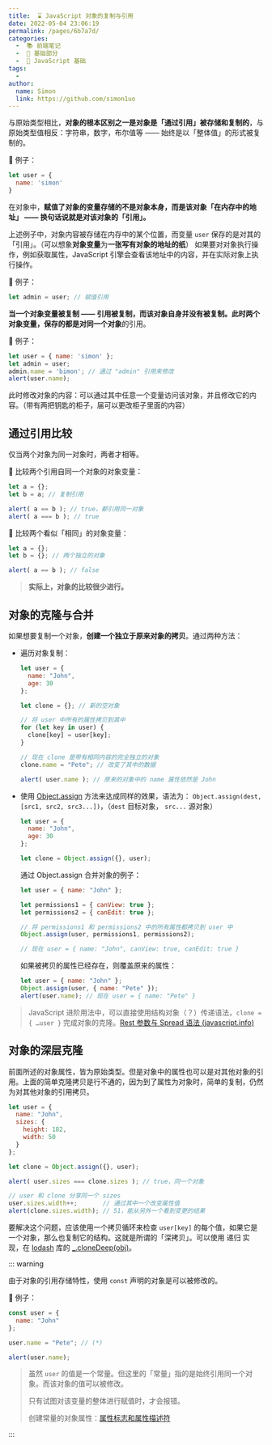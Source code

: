 ```yaml
---
title:  ⌛️ JavaScript 对象的复制与引用
date: 2022-05-04 23:06:19
permalink: /pages/6b7a7d/
categories:
  -  📚 前端笔记
  -  🚶 基础部分
  -  🚶 JavaScript 基础
tags:
  - 
author: 
  name: Simon
  link: https://github.com/simon1uo
---
```

与原始类型相比，**对象的根本区别之一是对象是「通过引用」被存储和复制的**，与原始类型值相反：字符串，数字，布尔值等 —— 始终是以「整体值」的形式被复制的。



🌰 例子：

```js
let user = {
  name: 'simon'
}
```

在对象中，**赋值了对象的变量存储的不是对象本身，而是该对象「在内存中的地址」 —— 换句话说就是对该对象的「引用」。**

上述例子中，对象内容被存储在内存中的某个位置，而变量 `user` 保存的是对其的「引用」。（可以想象**对象变量**为**一张写有对象的地址的纸**） 如果要对对象执行操作，例如获取属性，JavaScript 引擎会查看该地址中的内容，并在实际对象上执行操作。



🌰 例子：

```js
let admin = user; // 赋值引用
```

**当一个对象变量被复制 —— 引用被复制，而该对象自身并没有被复制。**此时两个对象变量，保存的都是对**同一个对象**的引用。



🌰 例子：

```js
let user = { name: 'simon' };
let admin = user;
admin.name = 'bimon'; // 通过 "admin" 引用来修改
alert(user.name);
```

此时修改对象的内容：可以通过其中任意一个变量访问该对象，并且修改它的内容。（带有两把钥匙的柜子，届可以更改柜子里面的内容）



## 通过引用比较

仅当两个对象为同一对象时，两者才相等。



🌰 比较两个引用自同一个对象的对象变量：

```js
let a = {};
let b = a; // 复制引用

alert( a == b ); // true，都引用同一对象
alert( a === b ); // true
```



🌰 比较两个看似「相同」的对象变量：

```js
let a = {};
let b = {}; // 两个独立的对象

alert( a == b ); // false
```

> **实际上，对象的比较很少进行。**



## 对象的克隆与合并

如果想要复制一个对象，**创建一个独立于原来对象的拷贝**。通过两种方法：

+ 遍历对象复制：

  ```js
  let user = {
    name: "John",
    age: 30
  };
  
  let clone = {}; // 新的空对象
  
  // 将 user 中所有的属性拷贝到其中
  for (let key in user) {
    clone[key] = user[key];
  }
  
  // 现在 clone 是带有相同内容的完全独立的对象
  clone.name = "Pete"; // 改变了其中的数据
  
  alert( user.name ); // 原来的对象中的 name 属性依然是 John
  ```

+ 使用 [Object.assign](https://developer.mozilla.org/en-US/docs/Web/JavaScript/Reference/Global_Objects/Object/assign) 方法来达成同样的效果，语法为： `Object.assign(dest, [src1, src2, src3...])`，（`dest` 目标对象， `src...` 源对象）

  ```js
  let user = {
    name: "John",
    age: 30
  };
  
  let clone = Object.assign({}, user);
  ```

  

  通过 Object.assign 合并对象的例子：

  ```js
  let user = { name: "John" };
  
  let permissions1 = { canView: true };
  let permissions2 = { canEdit: true };
  
  // 将 permissions1 和 permissions2 中的所有属性都拷贝到 user 中
  Object.assign(user, permissions1, permissions2);
  
  // 现在 user = { name: "John", canView: true, canEdit: true }
  ```

  如果被拷贝的属性已经存在，则覆盖原来的属性：

  ```js
  let user = { name: "John" };
  Object.assign(user, { name: "Pete" });
  alert(user.name); // 现在 user = { name: "Pete" }
  ```

  

> JavaScript 进阶用法中，可以直接使用结构对象（？）传递语法，`clone = { …user }` 完成对象的克隆。[Rest 参数与 Spread 语法 (javascript.info)](https://zh.javascript.info/rest-parameters-spread)



## 对象的深层克隆

前面所述的对象属性，皆为原始类型。但是对象中的属性也可以是对其他对象的引用。上面的简单克隆拷贝是行不通的，因为到了属性为对象时，简单的复制，仍然为对其他对象的引用拷贝。

```js
let user = {
  name: "John",
  sizes: {
    height: 182,
    width: 50
  }
};

let clone = Object.assign({}, user);

alert( user.sizes === clone.sizes ); // true，同一个对象

// user 和 clone 分享同一个 sizes
user.sizes.width++;       // 通过其中一个改变属性值
alert(clone.sizes.width); // 51，能从另外一个看到变更的结果
```



要解决这个问题，应该使用一个拷贝循环来检查 `user[key]` 的每个值，如果它是一个对象，那么也复制它的结构。这就是所谓的「深拷贝」。可以使用 递归 实现，在  [lodash](https://lodash.com/) 库的 [_.cloneDeep(obj)](https://lodash.com/docs#cloneDeep)。



::: warning

由于对象的引用存储特性，使用 `const` 声明的对象是可以被修改的。

🌰 例子：

```js
const user = {
  name: "John"
};

user.name = "Pete"; // (*)

alert(user.name); 
```

> 虽然 `user` 的值是一个常量。但这里的「常量」指的是始终引用同一个对象。而该对象的值可以被修改。
>
> 只有试图对该变量的整体进行赋值时，才会报错。
>
> 创建常量的对象属性：[属性标志和属性描述符](https://zh.javascript.info/property-descriptors)

:::
